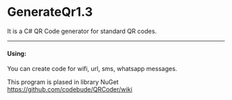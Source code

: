 # GenerateQr1.3
It is a C# QR Code generator for standard QR codes.



* * *

#### Using:

You can create code for wifi, url, sms, whatsapp messages.



This program is plased in library NuGet https://github.com/codebude/QRCoder/wiki
